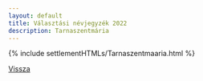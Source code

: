 ```yaml
---
layout: default
title: Választási névjegyzék 2022
description: Tarnaszentmária
---
```


{% include settlementHTMLs/Tarnaszentmaaria.html %}

[Vissza](./)